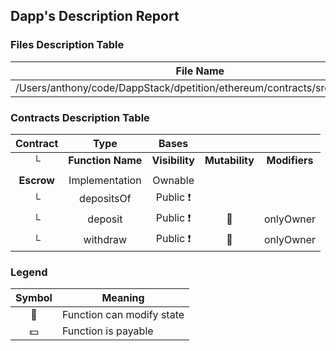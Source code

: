 ## Dapp's Description Report
### Files Description Table

|  File Name  |  SHA-1 Hash  |
|-------------|--------------|
| /Users/anthony/code/DappStack/dpetition/ethereum/contracts/src/Escrow.sol | b3c0ec1e6924dc0db5b0b83a23356f016c672ed1 |

### Contracts Description Table

|  Contract  |         Type        |       Bases      |                  |                 |
|:----------:|:-------------------:|:----------------:|:----------------:|:---------------:|
|     └      |  **Function Name**  |  **Visibility**  |  **Mutability**  |  **Modifiers**  |
||||||
| **Escrow** | Implementation | Ownable |||
| └ | depositsOf | Public ❗️ |   | |
| └ | deposit | Public ❗️ | 🛑  | onlyOwner |
| └ | withdraw | Public ❗️ | 🛑  | onlyOwner |

### Legend
|  Symbol  |  Meaning  |
|:--------:|-----------|
|    🛑    | Function can modify state |
|    💵    | Function is payable |
